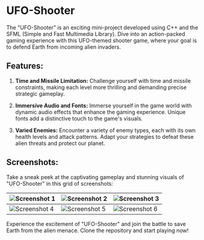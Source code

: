 # UFO-Shooter

The "UFO-Shooter" is an exciting mini-project developed using C++ and the SFML (Simple and Fast Multimedia Library). Dive into an action-packed gaming experience with this UFO-themed shooter game, where your goal is to defend Earth from incoming alien invaders.

## Features:

1. **Time and Missile Limitation:** Challenge yourself with time and missile constraints, making each level more thrilling and demanding precise strategic gameplay.

2. **Immersive Audio and Fonts:** Immerse yourself in the game world with dynamic audio effects that enhance the gaming experience. Unique fonts add a distinctive touch to the game's visuals.

3. **Varied Enemies:** Encounter a variety of enemy types, each with its own health levels and attack patterns. Adapt your strategies to defeat these alien threats and protect our planet.

## Screenshots:

Take a sneak peek at the captivating gameplay and stunning visuals of "UFO-Shooter" in this grid of screenshots:

| ![Screenshot 1](https://user-images.githubusercontent.com/88682260/174836512-727fa081-2ce5-427b-be1a-9846dda6e527.png) | ![Screenshot 2](https://user-images.githubusercontent.com/88682260/174836521-f631554c-5978-4de1-813e-72c6fbba4aac.png) | ![Screenshot 3](https://user-images.githubusercontent.com/88682260/174836523-5400fe32-648f-4f1b-a486-db394d58bb4d.png) |
| --- | --- | --- |
| ![Screenshot 4](https://user-images.githubusercontent.com/88682260/174836526-74267fb2-d71c-4fdb-b42d-db33b61f2fb1.png) | ![Screenshot 5](https://user-images.githubusercontent.com/88682260/174836528-2c70a3f2-18cf-444d-82f0-ffe4c32e569d.png) | ![Screenshot 6](https://user-images.githubusercontent.com/88682260/174837005-2d9ab0a9-1773-4e83-a842-bb32db3954be.png) |


Experience the excitement of "UFO-Shooter" and join the battle to save Earth from the alien menace. Clone the repository and start playing now!
